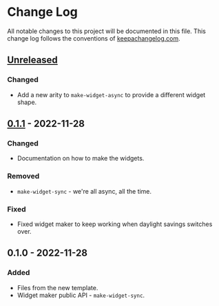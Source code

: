 # Change Log
All notable changes to this project will be documented in this file. This change log follows the conventions of [keepachangelog.com](http://keepachangelog.com/).

## [Unreleased]
### Changed
- Add a new arity to `make-widget-async` to provide a different widget shape.

## [0.1.1] - 2022-11-28
### Changed
- Documentation on how to make the widgets.

### Removed
- `make-widget-sync` - we're all async, all the time.

### Fixed
- Fixed widget maker to keep working when daylight savings switches over.

## 0.1.0 - 2022-11-28
### Added
- Files from the new template.
- Widget maker public API - `make-widget-sync`.

[Unreleased]: https://github.com/your-name/simple-server/compare/0.1.1...HEAD
[0.1.1]: https://github.com/your-name/simple-server/compare/0.1.0...0.1.1
